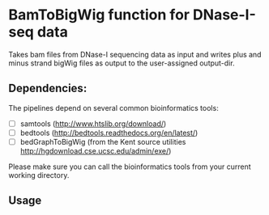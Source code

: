 # BamToBigWig function for DNase-I-seq data
Takes bam files from DNase-I sequencing data as input and writes plus and minus strand bigWig files as output to the user-assigned output-dir.

## Dependencies: 

The pipelines depend on several common bioinformatics tools: 
- [ ] samtools (http://www.htslib.org/download/)
- [ ] bedtools (http://bedtools.readthedocs.org/en/latest/)
- [ ] bedGraphToBigWig (from the Kent source utilities http://hgdownload.cse.ucsc.edu/admin/exe/)

Please make sure you can call the bioinformatics tools from your current working directory.  

## Usage
